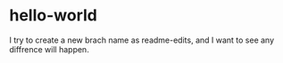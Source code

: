 # hello-world
I try to create a new brach name as readme-edits, and I want to see any diffrence will happen.
